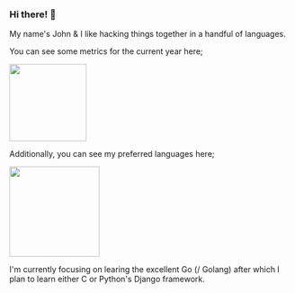 ### Hi there! 👋

My name's John & I like hacking things together in a handful of languages.

You can see some metrics for the current year here;

<a href="https://github.com/mrsarno">
  <img height="137px" src="https://github-readme-stats.vercel.app/api?username=mrsarno&count_private=true&hide_border=true&hide_title=true&theme=dracula" />
</a>

Additionally, you can see my preferred languages here;

<a href="https://github.com/mrsarno">
  <img height="160px" src="https://github-readme-stats.vercel.app/api/top-langs/?username=mrsarno&hide=html,java&hide_title=true&hide_border=true&layout=compact&langs_count=6&theme=dracula" />
</a>

I'm currently focusing on learing the excellent Go (/ Golang) after which I plan to learn either C or Python's Django framework.

